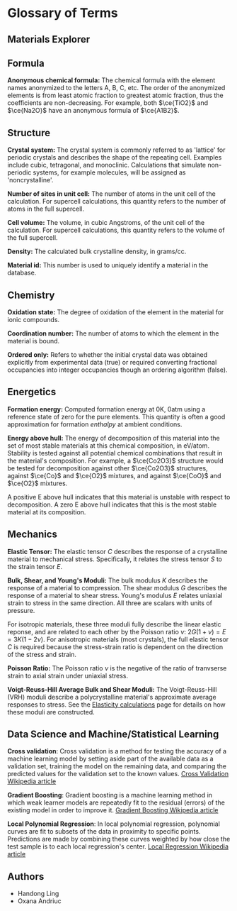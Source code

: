 # Glossary of Terms

## Materials Explorer

## Formula

**Anonymous chemical formula:**
The chemical formula with the element names anonymized to the letters A, B, C, etc. The order of the anonymized elements is from least atomic fraction to greatest atomic fraction, thus the coefficients are non-decreasing. For example, both $\ce{TiO2}$ and $\ce{Na2O}$ have an anonymous formula of $\ce{A1B2}$.

## Structure

**Crystal system:**
The crystal system is commonly referred to as 'lattice' for periodic crystals and describes the shape of the repeating cell. Examples include cubic, tetragonal, and monoclinic. Calculations that simulate non-periodic systems, for example molecules, will be assigned as 'noncrystalline'.

**Number of sites in unit cell:**
The number of atoms in the unit cell of the calculation. For supercell calculations, this quantity refers to the number of atoms in the full supercell.

**Cell volume:**
The volume, in cubic Angstroms, of the unit cell of the calculation. For supercell calculations, this quantity refers to the volume of the full supercell.

**Density:**
The calculated bulk crystalline density, in grams/cc.

**Material id:**
This number is used to uniquely identify a material in the database.

## Chemistry

**Oxidation state:**
The degree of oxidation of the element in the material for ionic compounds.

**Coordination number:**
The number of atoms to which the element in the material is bound.

**Ordered only:**
Refers to whether the initial crystal data was obtained explicitly from experimental data (true) or required converting fractional occupancies into integer occupancies though an ordering algorithm (false).

## Energetics

**Formation energy:**
Computed formation energy at 0K, 0atm using a reference state of zero for the pure elements. This quantity is often a good approximation for formation _enthalpy_ at ambient conditions.

**Energy above hull:**
The energy of decomposition of this material into the set of most stable materials at this chemical composition, in eV/atom. Stability is tested against all potential chemical combinations that result in the material's composition. For example, a $\ce{Co2O3}$ structure would be tested for decomposition against other $\ce{Co2O3}$ structures, against $\ce{Co}$ and $\ce{O2}$ mixtures, and against $\ce{CoO}$ and $\ce{O2}$ mixtures.

A positive E above hull indicates that this material is unstable with respect to decomposition. A zero E above hull indicates that this is the most stable material at its composition.

## Mechanics

**Elastic Tensor:**
The elastic tensor $C$ describes the response of a crystalline material to mechanical stress. Specifically, it relates the stress tensor $S$ to the strain tensor $E$.

**Bulk, Shear, and Young's Moduli:**
The bulk modulus $K$ describes the response of a material to compression. The shear modulus $G$ describes the response of a material to shear stress. Young's modulus $E$ relates uniaxial strain to stress in the same direction. All three are scalars with units of pressure.

For isotropic materials, these three moduli fully describe the linear elastic reponse, and are related to each other by the Poisson ratio $\nu$: $2G(1+\nu)=E=3K(1-2\nu)$. For anisotropic materials (most crystals), the full elastic tensor $C$ is required because the stress-strain ratio is dependent on the direction of the stress and strain.

**Poisson Ratio:**
The Poisson ratio $\nu$ is the negative of the ratio of tranvserse strain to axial strain under uniaxial stress.

**Voigt-Reuss-Hill Average Bulk and Shear Moduli:**
The Voigt-Reuss-Hill (VRH) moduli describe a polycrystalline material's approximate average responses to stress. See the [Elasticity calculations](/methodology/elasticity) page for details on how these moduli are constructed.

## Data Science and Machine/Statistical Learning

**Cross validation**:
Cross validation is a method for testing the accuracy of a machine learning model by setting aside part of the available data as a validation set, training the model on the remaining data, and comparing the predicted values for the validation set to the known values. [Cross Validation Wikipedia article](<https://en.wikipedia.org/wiki/Cross-validation_(statistics)>)

**Gradient Boosting**:
Gradient boosting is a machine learning method in which weak learner models are repeatedly fit to the residual (errors) of the existing model in order to improve it. [Gradient Boosting Wikipedia article](https://en.wikipedia.org/wiki/Gradient_boosting)

**Local Polynomial Regression**:
In local polynomial regression, polynomial curves are fit to subsets of the data in proximity to specific points. Predictions are made by combining these curves weighted by how close the test sample is to each local regression's center. [Local Regression Wikipedia article](https://en.wikipedia.org/wiki/Local_regression)

## Authors

- Handong Ling
- Oxana Andriuc
